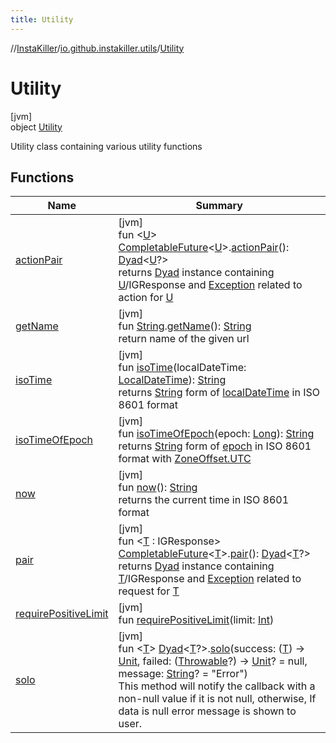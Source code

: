 ```yaml
---
title: Utility
---
```

//[InstaKiller](../../../index.html)/[io.github.instakiller.utils](../index.html)/[Utility](index.html)



# Utility



[jvm]\
object [Utility](index.html)

Utility class containing various utility functions



## Functions


| Name | Summary |
|---|---|
| [actionPair](action-pair.html) | [jvm]<br>fun &lt;[U](action-pair.html)&gt; [CompletableFuture](https://docs.oracle.com/javase/8/docs/api/java/util/concurrent/CompletableFuture.html)&lt;[U](action-pair.html)&gt;.[actionPair](action-pair.html)(): [Dyad](../../io.github.yamin8000/index.html#1921977161%2FClasslikes%2F863300109)&lt;[U](action-pair.html)?&gt;<br>returns [Dyad](../../io.github.yamin8000/index.html#1921977161%2FClasslikes%2F863300109) instance containing [U](action-pair.html)/IGResponse and [Exception](https://kotlinlang.org/api/latest/jvm/stdlib/kotlin/-exception/index.html) related to action for [U](action-pair.html) |
| [getName](get-name.html) | [jvm]<br>fun [String](https://kotlinlang.org/api/latest/jvm/stdlib/kotlin/-string/index.html).[getName](get-name.html)(): [String](https://kotlinlang.org/api/latest/jvm/stdlib/kotlin/-string/index.html)<br>return name of the given url |
| [isoTime](iso-time.html) | [jvm]<br>fun [isoTime](iso-time.html)(localDateTime: [LocalDateTime](https://docs.oracle.com/javase/8/docs/api/java/time/LocalDateTime.html)): [String](https://kotlinlang.org/api/latest/jvm/stdlib/kotlin/-string/index.html)<br>returns [String](https://kotlinlang.org/api/latest/jvm/stdlib/kotlin/-string/index.html) form of [localDateTime](iso-time.html) in ISO 8601 format |
| [isoTimeOfEpoch](iso-time-of-epoch.html) | [jvm]<br>fun [isoTimeOfEpoch](iso-time-of-epoch.html)(epoch: [Long](https://kotlinlang.org/api/latest/jvm/stdlib/kotlin/-long/index.html)): [String](https://kotlinlang.org/api/latest/jvm/stdlib/kotlin/-string/index.html)<br>returns [String](https://kotlinlang.org/api/latest/jvm/stdlib/kotlin/-string/index.html) form of [epoch](iso-time-of-epoch.html) in ISO 8601 format with [ZoneOffset.UTC](https://docs.oracle.com/javase/8/docs/api/java/time/ZoneOffset.html#UTC--) |
| [now](now.html) | [jvm]<br>fun [now](now.html)(): [String](https://kotlinlang.org/api/latest/jvm/stdlib/kotlin/-string/index.html)<br>returns the current time in ISO 8601 format |
| [pair](pair.html) | [jvm]<br>fun &lt;[T](pair.html) : IGResponse&gt; [CompletableFuture](https://docs.oracle.com/javase/8/docs/api/java/util/concurrent/CompletableFuture.html)&lt;[T](pair.html)&gt;.[pair](pair.html)(): [Dyad](../../io.github.yamin8000/index.html#1921977161%2FClasslikes%2F863300109)&lt;[T](pair.html)?&gt;<br>returns [Dyad](../../io.github.yamin8000/index.html#1921977161%2FClasslikes%2F863300109) instance containing [T](pair.html)/IGResponse and [Exception](https://kotlinlang.org/api/latest/jvm/stdlib/kotlin/-exception/index.html) related to request for [T](pair.html) |
| [requirePositiveLimit](require-positive-limit.html) | [jvm]<br>fun [requirePositiveLimit](require-positive-limit.html)(limit: [Int](https://kotlinlang.org/api/latest/jvm/stdlib/kotlin/-int/index.html)) |
| [solo](solo.html) | [jvm]<br>fun &lt;[T](solo.html)&gt; [Dyad](../../io.github.yamin8000/index.html#1921977161%2FClasslikes%2F863300109)&lt;[T](solo.html)?&gt;.[solo](solo.html)(success: ([T](solo.html)) -&gt; [Unit](https://kotlinlang.org/api/latest/jvm/stdlib/kotlin/-unit/index.html), failed: ([Throwable](https://kotlinlang.org/api/latest/jvm/stdlib/kotlin/-throwable/index.html)?) -&gt; [Unit](https://kotlinlang.org/api/latest/jvm/stdlib/kotlin/-unit/index.html)? = null, message: [String](https://kotlinlang.org/api/latest/jvm/stdlib/kotlin/-string/index.html)? = "Error")<br>This method will notify the callback with a non-null value if it is not null, otherwise, If data is null error message is shown to user. |

